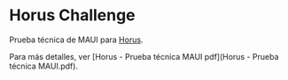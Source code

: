 # Horus Challenge

Prueba técnica de MAUI para [Horus](https://www.horus.com.uy/).

Para más detalles, ver [Horus - Prueba técnica MAUI pdf](Horus - Prueba técnica MAUI.pdf).

